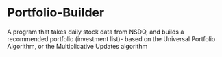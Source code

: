 # Portfolio-Builder
A program that takes daily stock data from NSDQ, and builds a recommended portfolio (investment list)- based on the Universal Portfolio Algorithm, or the Multiplicative Updates algorithm
